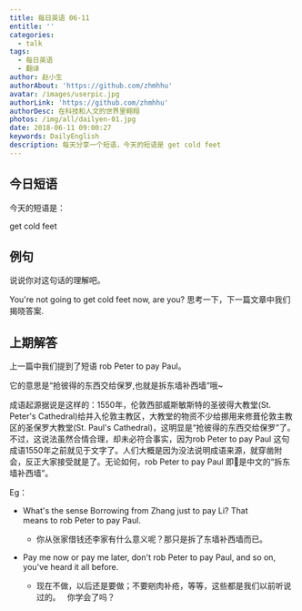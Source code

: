 ```yaml
---
title: 每日英语 06-11
entitle: ''
categories:
  - talk
tags:
  - 每日英语
  - 翻译
author: 赵小生
authorAbout: 'https://github.com/zhmhhu'
avatar: /images/userpic.jpg
authorLink: 'https://github.com/zhmhhu'
authorDesc: 在科技和人文的世界里翱翔
photos: /img/all/dailyen-01.jpg
date: 2018-06-11 09:00:27
keywords: DailyEnglish
description: 每天分享一个短语，今天的短语是 get cold feet
---
```


## 今日短语

今天的短语是：

get cold feet

## 例句

说说你对这句话的理解吧。

You're not going to get cold feet now, are you? 
思考一下，下一篇文章中我们揭晓答案.

## 上期解答

上一篇中我们提到了短语 rob Peter to pay Paul。

它的意思是“抢彼得的东西交给保罗,也就是拆东墙补西墙”哦~

成语起源据说是这样的：1550年，伦敦西部威斯敏斯特的圣彼得大教堂(St. Peter's Cathedral)给并入伦敦主教区，大教堂的物资不少给挪用来修葺伦敦主教区的圣保罗大教堂(St. Paul's Cathedral)，这明显是“抢彼得的东西交给保罗”了。不过，这说法虽然合情合理，却未必符合事实，因为rob Peter to pay Paul 这句成语1550年之前就见于文字了。人们大概是因为没法说明成语来源，就穿凿附会，反正大家接受就是了。无论如何，rob Peter to pay Paul 即是中文的“拆东墙补西墙”。

Eg：
- What's the sense Borrowing from Zhang just to pay Li? That means to rob Peter to pay Paul.

  - 你从张家借钱还李家有什么意义呢？那只是拆了东墙补西墙而已。

- Pay me now or pay me later, don't rob Peter to pay Paul, and so on, you've heard it all before.

  - 现在不做，以后还是要做；不要剜肉补疮，等等，这些都是我们以前听说过的。
 
你学会了吗？